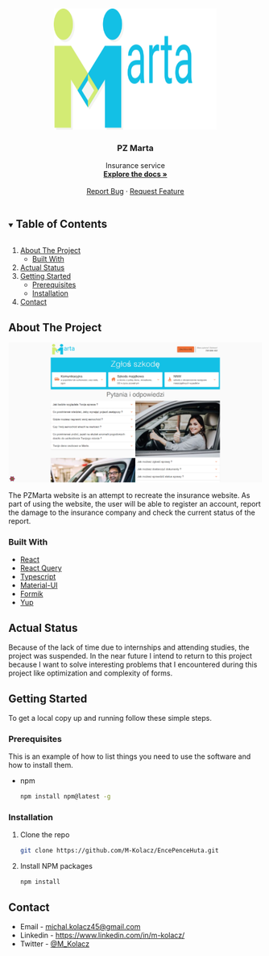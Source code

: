 <!-- PROJECT LOGO -->
<br />
<p align="center">
  <a href="https://github.com/M-Kolacz/PZMartaFrontend">
    <img src="readme/logo.svg" alt="Logo" width="324" height="240">
  </a>

  <h3 align="center">PZ Marta</h3>

  <p align="center">
    Insurance service
    <br />
    <a href="https://github.com/M-Kolacz/PZMartaFrontend"><strong>Explore the docs »</strong></a>
    <br />
    <br />
    <a href="https://github.com/M-Kolacz/PZMartaFrontend/issues">Report Bug</a>
    ·
    <a href="https://github.com/M-Kolacz/PZMartaFrontend/issues">Request Feature</a>
  </p>
</p>



<!-- TABLE OF CONTENTS -->
<details open="open">
  <summary><h2 style="display: inline-block">Table of Contents</h2></summary>
  <ol>
    <li>
      <a href="#about-the-project">About The Project</a>
      <ul>
        <li><a href="#built-with">Built With</a></li>
      </ul>
    </li>
    <li><a href="#actual-status">Actual Status</a></li>
    <li>
      <a href="#getting-started">Getting Started</a>
      <ul>
        <li><a href="#prerequisites">Prerequisites</a></li>
        <li><a href="#installation">Installation</a></li>
      </ul>
    </li>
    <li><a href="#contact">Contact</a></li>
  </ol>
</details>



<!-- ABOUT THE PROJECT -->
## About The Project

[![Product Name Screen Shot][website-screenshot]](http://zlobeknowahuta.pl/)

The PZMarta website is an attempt to recreate the insurance website. As part of using the website, the user will be able to register an account, report the damage to the insurance company and check the current status of the report.
### Built With

* [React](https://reactjs.org/)
* [React Query](https://react-query.tanstack.com/)
* [Typescript](https://www.typescriptlang.org/docs/)
* [Material-UI](https://material-ui.com/)
* [Formik](https://formik.org/)
* [Yup](https://github.com/jquense/yup)


## Actual Status
Because of the lack of time due to internships and attending studies, the project was suspended. In the near future I intend to return to this project because I want to solve interesting problems that I encountered during this project like optimization and complexity of forms.
<!-- GETTING STARTED -->
## Getting Started

To get a local copy up and running follow these simple steps.

### Prerequisites

This is an example of how to list things you need to use the software and how to install them.
* npm
  ```sh
  npm install npm@latest -g
  ```

### Installation

1. Clone the repo
   ```sh
   git clone https://github.com/M-Kolacz/EncePenceHuta.git
   ```
2. Install NPM packages
   ```sh
   npm install
   ```

<!-- CONTACT -->
## Contact

* Email - michal.kolacz45@gmail.com
* Linkedin - https://www.linkedin.com/in/m-kolacz/
* Twitter - [@M_Kolacz](https://twitter.com/M_Kolacz)

[website-screenshot]: readme/screenshot.png
